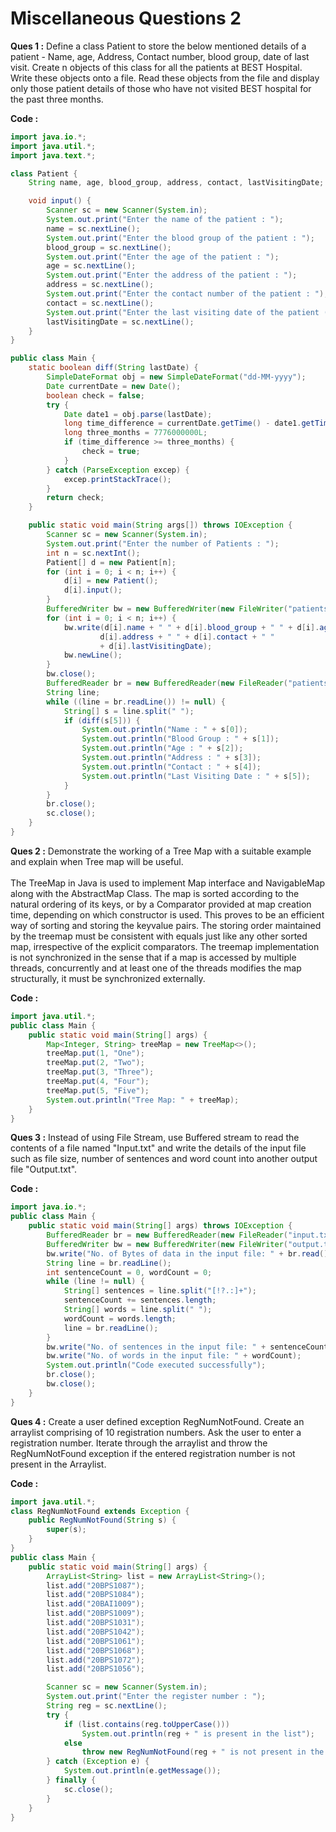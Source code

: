# Miscellaneous Questions 2

**Ques 1 :** Define a class Patient to store the below mentioned details of a patient - Name, age, Address, Contact number, blood group, date of last visit. Create n objects of this class for all the patients at BEST Hospital. Write these objects onto a file. Read these objects from the file and display only those patient details of those who have not visited BEST hospital for the past three months.

**Code :**

```java
import java.io.*;
import java.util.*;
import java.text.*;

class Patient {
    String name, age, blood_group, address, contact, lastVisitingDate;

    void input() {
        Scanner sc = new Scanner(System.in);
        System.out.print("Enter the name of the patient : ");
        name = sc.nextLine();
        System.out.print("Enter the blood group of the patient : ");
        blood_group = sc.nextLine();
        System.out.print("Enter the age of the patient : ");
        age = sc.nextLine();
        System.out.print("Enter the address of the patient : ");
        address = sc.nextLine();
        System.out.print("Enter the contact number of the patient : ");
        contact = sc.nextLine();
        System.out.print("Enter the last visiting date of the patient (DD-MM-YYYY) : ");
        lastVisitingDate = sc.nextLine();
    }
}

public class Main {
    static boolean diff(String lastDate) {
        SimpleDateFormat obj = new SimpleDateFormat("dd-MM-yyyy");
        Date currentDate = new Date();
        boolean check = false;
        try {
            Date date1 = obj.parse(lastDate);
            long time_difference = currentDate.getTime() - date1.getTime();
            long three_months = 7776000000L;
            if (time_difference >= three_months) {
                check = true;
            }
        } catch (ParseException excep) {
            excep.printStackTrace();
        }
        return check;
    }

    public static void main(String args[]) throws IOException {
        Scanner sc = new Scanner(System.in);
        System.out.print("Enter the number of Patients : ");
        int n = sc.nextInt();
        Patient[] d = new Patient[n];
        for (int i = 0; i < n; i++) {
            d[i] = new Patient();
            d[i].input();
        }
        BufferedWriter bw = new BufferedWriter(new FileWriter("patients.txt"));
        for (int i = 0; i < n; i++) {
            bw.write(d[i].name + " " + d[i].blood_group + " " + d[i].age + " " +
                    d[i].address + " " + d[i].contact + " "
                    + d[i].lastVisitingDate);
            bw.newLine();
        }
        bw.close();
        BufferedReader br = new BufferedReader(new FileReader("patients.txt"));
        String line;
        while ((line = br.readLine()) != null) {
            String[] s = line.split(" ");
            if (diff(s[5])) {
                System.out.println("Name : " + s[0]);
                System.out.println("Blood Group : " + s[1]);
                System.out.println("Age : " + s[2]);
                System.out.println("Address : " + s[3]);
                System.out.println("Contact : " + s[4]);
                System.out.println("Last Visiting Date : " + s[5]);
            }
        }
        br.close();
        sc.close();
    }
}
```

**Ques 2 :** Demonstrate the working of a Tree Map with a suitable example and explain when Tree map will be useful.
<br/><br/>
The TreeMap in Java is used to implement Map interface and NavigableMap along with the AbstractMap Class. The map is sorted according to the natural ordering of its keys, or by a Comparator provided at map creation time, depending on which constructor is used. This proves to be an efficient way of sorting and storing the keyvalue pairs. The storing order maintained by the treemap must be consistent with equals just like any other sorted map, irrespective of the explicit comparators. The treemap implementation is not synchronized in the sense that if a map is accessed by multiple threads, concurrently and at least one of the threads modifies the map structurally, it must be synchronized externally.

**Code :**

```java
import java.util.*;
public class Main {
    public static void main(String[] args) {
        Map<Integer, String> treeMap = new TreeMap<>();
        treeMap.put(1, "One");
        treeMap.put(2, "Two");
        treeMap.put(3, "Three");
        treeMap.put(4, "Four");
        treeMap.put(5, "Five");
        System.out.println("Tree Map: " + treeMap);
    }
}
```

**Ques 3 :** Instead of using File Stream, use Buffered stream to read the contents of a file named "Input.txt" and write the details of the input file such as file size, number of sentences and word count into another output file "Output.txt".

**Code :**

```java
import java.io.*;
public class Main {
    public static void main(String[] args) throws IOException {
        BufferedReader br = new BufferedReader(new FileReader("input.txt"));
        BufferedWriter bw = new BufferedWriter(new FileWriter("output.txt"));
        bw.write("No. of Bytes of data in the input file: " + br.read() + "\n");
        String line = br.readLine();
        int sentenceCount = 0, wordCount = 0;
        while (line != null) {
            String[] sentences = line.split("[!?.:]+");
            sentenceCount += sentences.length;
            String[] words = line.split(" ");
            wordCount = words.length;
            line = br.readLine();
        }
        bw.write("No. of sentences in the input file: " + sentenceCount + "\n");
        bw.write("No. of words in the input file: " + wordCount);
        System.out.println("Code executed successfully");
        br.close();
        bw.close();
    }
}
```

**Ques 4 :** Create a user defined exception RegNumNotFound. Create an arraylist comprising of 10 registration numbers. Ask the user to enter a registration number. Iterate through the arraylist and throw the RegNumNotFound exception if the entered registration number is not present in the Arraylist.

**Code :**

```java
import java.util.*;
class RegNumNotFound extends Exception {
    public RegNumNotFound(String s) {
        super(s);
    }
}
public class Main {
    public static void main(String[] args) {
        ArrayList<String> list = new ArrayList<String>();
        list.add("20BPS1087");
        list.add("20BPS1084");
        list.add("20BAI1009");
        list.add("20BPS1009");
        list.add("20BPS1031");
        list.add("20BPS1042");
        list.add("20BPS1061");
        list.add("20BPS1068");
        list.add("20BPS1072");
        list.add("20BPS1056");

        Scanner sc = new Scanner(System.in);
        System.out.print("Enter the register number : ");
        String reg = sc.nextLine();
        try {
            if (list.contains(reg.toUpperCase()))
                System.out.println(reg + " is present in the list");
            else
                throw new RegNumNotFound(reg + " is not present in the list");
        } catch (Exception e) {
            System.out.println(e.getMessage());
        } finally {
            sc.close();
        }
    }
}
```
